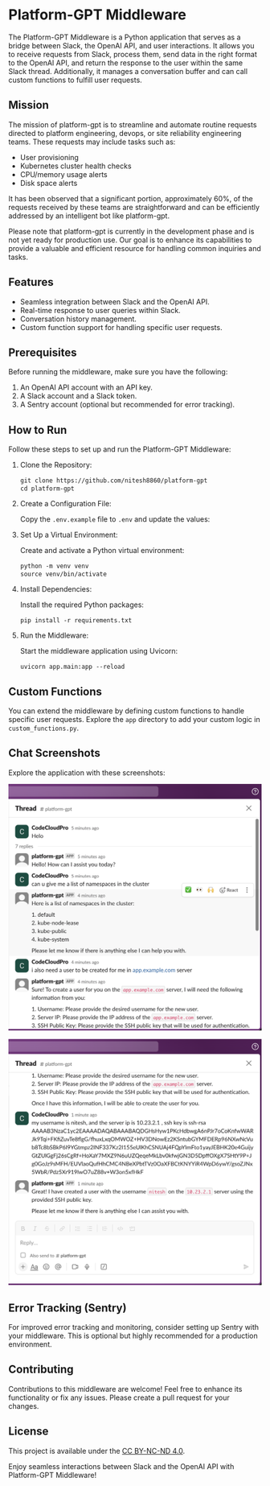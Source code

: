 # Platform-GPT Middleware

The Platform-GPT Middleware is a Python application that serves as a bridge between Slack, the OpenAI API, and user interactions. It allows you to receive requests from Slack, process them, send data in the right format to the OpenAI API, and return the response to the user within the same Slack thread. Additionally, it manages a conversation buffer and can call custom functions to fulfill user requests.

## Mission

The mission of platform-gpt is to streamline and automate routine requests directed to platform engineering, devops, or site reliability engineering teams. These requests may include tasks such as:

- User provisioning
- Kubernetes cluster health checks
- CPU/memory usage alerts
- Disk space alerts

It has been observed that a significant portion, approximately 60%, of the requests received by these teams are straightforward and can be efficiently addressed by an intelligent bot like platform-gpt.

Please note that platform-gpt is currently in the development phase and is not yet ready for production use. Our goal is to enhance its capabilities to provide a valuable and efficient resource for handling common inquiries and tasks.

## Features

- Seamless integration between Slack and the OpenAI API.
- Real-time response to user queries within Slack.
- Conversation history management.
- Custom function support for handling specific user requests.

## Prerequisites

Before running the middleware, make sure you have the following:

1. An OpenAI API account with an API key.
2. A Slack account and a Slack token.
3. A Sentry account (optional but recommended for error tracking).

## How to Run

Follow these steps to set up and run the Platform-GPT Middleware:

1. Clone the Repository:

   ```shell
   git clone https://github.com/nitesh8860/platform-gpt
   cd platform-gpt
   ```

2. Create a Configuration File:

   Copy the `.env.example` file to `.env` and update the values:

3. Set Up a Virtual Environment:

   Create and activate a Python virtual environment:

   ```shell
   python -m venv venv
   source venv/bin/activate
   ```

4. Install Dependencies:

   Install the required Python packages:

   ```shell
   pip install -r requirements.txt
   ```

5. Run the Middleware:

   Start the middleware application using Uvicorn:

   ```shell
   uvicorn app.main:app --reload
   ```

## Custom Functions

You can extend the middleware by defining custom functions to handle specific user requests. Explore the `app` directory to add your custom logic in `custom_functions.py`.

## Chat Screenshots

Explore the application with these screenshots:

![Screenshot 1](screenshots/1.png)

![Screenshot 2](screenshots/2.png)

## Error Tracking (Sentry)

For improved error tracking and monitoring, consider setting up Sentry with your middleware. This is optional but highly recommended for a production environment.

## Contributing

Contributions to this middleware are welcome! Feel free to enhance its functionality or fix any issues. Please create a pull request for your changes.

## License

This project is available under the [CC BY-NC-ND 4.0](https://creativecommons.org/licenses/by-nc-nd/4.0/).

Enjoy seamless interactions between Slack and the OpenAI API with Platform-GPT Middleware!
